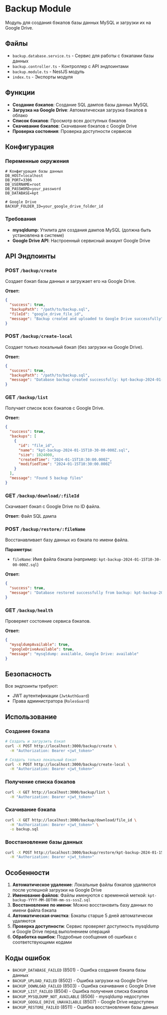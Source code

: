 # Backup Module

Модуль для создания бэкапов базы данных MySQL и загрузки их на Google Drive.

## Файлы

- `backup.database.service.ts` - Сервис для работы с бэкапами базы данных
- `backup.controller.ts` - Контроллер с API эндпоинтами
- `backup.module.ts` - NestJS модуль
- `index.ts` - Экспорты модуля

## Функции

- **Создание бэкапов**: Создание SQL дампов базы данных MySQL
- **Загрузка на Google Drive**: Автоматическая загрузка бэкапов в облако
- **Список бэкапов**: Просмотр всех доступных бэкапов
- **Скачивание бэкапов**: Скачивание бэкапов с Google Drive
- **Проверка состояния**: Проверка доступности сервисов

## Конфигурация

### Переменные окружения

```env
# Конфигурация базы данных
DB_HOST=localhost
DB_PORT=3306
DB_USERNAME=root
DB_PASSWORD=your_password
DB_DATABASE=kpt

# Google Drive
BACKUP_FOLDER_ID=your_google_drive_folder_id
```

### Требования

- **mysqldump**: Утилита для создания дампов MySQL (должна быть установлена в системе)
- **Google Drive API**: Настроенный сервисный аккаунт Google Drive

## API Эндпоинты

### POST `/backup/create`
Создает бэкап базы данных и загружает его на Google Drive.

**Ответ:**
```json
{
  "success": true,
  "backupPath": "/path/to/backup.sql",
  "fileId": "google_drive_file_id",
  "message": "Backup created and uploaded to Google Drive successfully"
}
```

### POST `/backup/create-local`
Создает только локальный бэкап (без загрузки на Google Drive).

**Ответ:**
```json
{
  "success": true,
  "backupPath": "/path/to/backup.sql",
  "message": "Database backup created successfully: kpt-backup-2024-01-15T10-30-00-000Z.sql"
}
```

### GET `/backup/list`
Получает список всех бэкапов с Google Drive.

**Ответ:**
```json
{
  "success": true,
  "backups": [
    {
      "id": "file_id",
      "name": "kpt-backup-2024-01-15T10-30-00-000Z.sql",
      "size": 1024000,
      "createdTime": "2024-01-15T10:30:00.000Z",
      "modifiedTime": "2024-01-15T10:30:00.000Z"
    }
  ],
  "message": "Found 5 backup files"
}
```

### GET `/backup/download/:fileId`
Скачивает бэкап с Google Drive по ID файла.

**Ответ:** Файл SQL дампа

### POST `/backup/restore/:fileName`
Восстанавливает базу данных из бэкапа по имени файла.

**Параметры:**
- `fileName`: Имя файла бэкапа (например: `kpt-backup-2024-01-15T10-30-00-000Z.sql`)

**Ответ:**
```json
{
  "success": true,
  "message": "Database restored successfully from backup: kpt-backup-2024-01-15T10-30-00-000Z.sql"
}
```

### GET `/backup/health`
Проверяет состояние сервиса бэкапов.

**Ответ:**
```json
{
  "mysqldumpAvailable": true,
  "googleDriveAvailable": true,
  "message": "mysqldump: available, Google Drive: available"
}
```

## Безопасность

Все эндпоинты требуют:
- JWT аутентификации (`JwtAuthGuard`)
- Права администратора (`RolesGuard`)

## Использование

### Создание бэкапа

```bash
# Создать и загрузить бэкап
curl -X POST http://localhost:3000/backup/create \
  -H "Authorization: Bearer <jwt_token>"

# Создать только локальный бэкап
curl -X POST http://localhost:3000/backup/create-local \
  -H "Authorization: Bearer <jwt_token>"
```

### Получение списка бэкапов

```bash
curl -X GET http://localhost:3000/backup/list \
  -H "Authorization: Bearer <jwt_token>"
```

### Скачивание бэкапа

```bash
curl -X GET http://localhost:3000/backup/download/file_id \
  -H "Authorization: Bearer <jwt_token>" \
  -o backup.sql
```

### Восстановление базы данных

```bash
curl -X POST http://localhost:3000/backup/restore/kpt-backup-2024-01-15T10-30-00-000Z.sql \
  -H "Authorization: Bearer <jwt_token>"
```

## Особенности

1. **Автоматическое удаление**: Локальные файлы бэкапов удаляются после успешной загрузки на Google Drive
2. **Именование файлов**: Файлы именуются с временной меткой: `kpt-backup-YYYY-MM-DDTHH-mm-ss-sssZ.sql`
3. **Восстановление по имени**: Можно восстановить базу данных по имени файла бэкапа
4. **Автоматическая очистка**: Бэкапы старше 5 дней автоматически удаляются
5. **Проверка доступности**: Сервис проверяет доступность mysqldump и Google Drive перед выполнением операций
6. **Обработка ошибок**: Подробные сообщения об ошибках с соответствующими кодами

## Коды ошибок

- `BACKUP_DATABASE_FAILED` (8501) - Ошибка создания бэкапа базы данных
- `BACKUP_UPLOAD_FAILED` (8502) - Ошибка загрузки на Google Drive
- `BACKUP_DOWNLOAD_FAILED` (8503) - Ошибка скачивания с Google Drive
- `BACKUP_LIST_FAILED` (8504) - Ошибка получения списка бэкапов
- `BACKUP_MYSQLDUMP_NOT_AVAILABLE` (8506) - mysqldump недоступен
- `BACKUP_GOOGLE_DRIVE_UNAVAILABLE` (8507) - Google Drive недоступен
- `BACKUP_RESTORE_FAILED` (8511) - Ошибка восстановления базы данных
